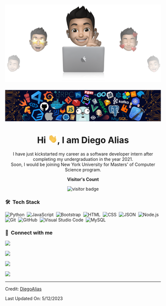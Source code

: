 <h1 align="center"><img src="https://raw.githubusercontent.com/KevinPatel04/KevinPatel04/master/cover-thompson.png"></h1>
<p align="center"><img src="https://raw.githubusercontent.com/KevinPatel04/KevinPatel04/master/header.png"></p>

<h1 align="center">Hi <img src="https://raw.githubusercontent.com/KevinPatel04/KevinPatel04/master/Hi.gif" width="30px">, I am Diego Alias </h1>

<p align="center" width="150px"> I have just kickstarted my career as a software developer intern after completing my undergraduation in the year 2021. <br>Soon, I would be joining New York University for Masters' of Computer Science program.</p>

<p align="center"><b>Visitor's Count</b></p>
<p align="center"><img src="https://profile-counter.glitch.me/%7BDiegoAlias%7D/count.svg" alt="visitor badge"/></p>


### 🛠 &nbsp;Tech Stack

![Python](https://img.shields.io/badge/-Python-05122A?style=flat&logo=python)&nbsp;
![JavaScript](https://img.shields.io/badge/-JavaScript-05122A?style=flat&logo=javascript)&nbsp;
![Bootstrap](https://img.shields.io/badge/-Bootstrap-05122A?style=flat&logo=bootstrap&logoColor=563D7C)&nbsp;
![HTML](https://img.shields.io/badge/-HTML-05122A?style=flat&logo=HTML5)&nbsp;
![CSS](https://img.shields.io/badge/-CSS-05122A?style=flat&logo=CSS3&logoColor=1572B6)&nbsp;
![JSON](https://img.shields.io/badge/-JSON-05122A?style=flat&logo=json&logoColor=000000)&nbsp;
![Node.js](https://img.shields.io/badge/-Node.js-05122A?style=flat&logo=node.js&logoColor=339933)&nbsp;
![Git](https://img.shields.io/badge/-Git-05122A?style=flat&logo=git)&nbsp;
![GitHub](https://img.shields.io/badge/-GitHub-05122A?style=flat&logo=github)&nbsp;
![Visual Studio Code](https://img.shields.io/badge/-Visual%20Studio%20Code-05122A?style=flat&logo=visual-studio-code&logoColor=007ACC)&nbsp;
![MySQL](https://img.shields.io/badge/-MySQL-05122A?style=flat&logo=mysql&logoColor=4479A1)&nbsp;


### :link: &nbsp;Connect with me

<p align="center">
  
<a href="https://portafolio-diego-alias.vercel.app"><img src="https://img.shields.io/badge/-portafolio-diego-alias.vercel.app-3423A6?style=for-the-badge&logo=Google-Chrome&logoColor=white"/></a>

<a href="https://linkedin.com/in/diego-seba-alias"><img src="https://img.shields.io/badge/LinkedIn-0077B5?style=for-the-badge&logo=linkedin&logoColor=white"/></a>

                                                             
<a href="mailto:diegoaliasm10@gmail.com"><img src="https://img.shields.io/badge/-diegoaliasm10@gmail.com-D14836?style=for-the-badge&logo=gmail&logoColor=white"/></a>                      

<a href="https://instagram.com/ia.code"><img src="https://img.shields.io/badge/-ia.code-E4405F?style=for-the-badge&logo=Instagram&logoColor=white"/></a>


</p>

---
Credit: [DiegoAlias](https://github.com/DiegoAlias)


Last Updated On: 5/12/2023



